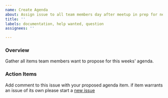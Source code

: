 ```yaml
---
name: Create Agenda
about: Assign issue to all team members day after meetup in prep for next meetup
title: ''
labels: documentation, help wanted, question
assignees: ''

---
```


### Overview
Gather all items team members want to propose for this weeks' agenda.

### Action Items
Add comment to this issue with your proposed agenda item. if item warrants an issue of its own please start a [new issue](https://github.com/hackforla/tdm-calculator/issues)
